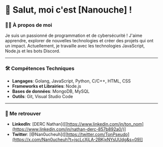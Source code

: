 # 👋 Salut, moi c'est [Nanouche] !

### 👨‍💻 À propos de moi
Je suis un passionné de programmation et de cybersécurité ! J'aime apprendre, explorer de nouvelles technologies et créer des projets qui ont un impact. Actuellement, je travaille avec les technologies JavaScript, Node.js et les bots Discord.

---

### 🛠️ Compétences Techniques

- **Langages**: Golang, JavaScript, Python, C/C++, HTML, CSS
- **Frameworks et Librairies**: Node.js
- **Bases de données**: MongoDB, MySQL
- **Outils**: Git, Visual Studio Code
---

### 🔗 Me retrouver

- **LinkedIn**: [DERC Nathan]([[https://www.linkedin.com/in/ton_nom](https://www.linkedin.com/in/nathan-derc-857b892a0/)]
- **Twitter**: [@Nan0ucheuh]([[https://twitter.com/TonPseudo](https://x.com/Nan0ucheuh?t=jscLcXjLA-2BKjxNYsUUdg&s=09)]
